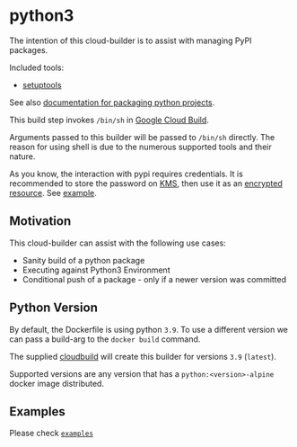 # python3

The intention of this cloud-builder is to assist with managing PyPI packages.

Included tools:
* [setuptools](https://pypi.org/project/setuptools/)

See also [documentation for packaging python projects](https://packaging.python.org/tutorials/packaging-projects/).

This build step invokes `/bin/sh` in [Google Cloud Build](https://cloud.google.com/cloud-build).

Arguments passed to this builder will be passed to `/bin/sh` directly. The reason for using shell is due to the numerous supported tools and their nature.

As you know, the interaction with pypi requires credentials. It is recommended to store the password on [KMS](https://cloud.google.com/kms/), then use it as an [encrypted resource](https://cloud.google.com/cloud-build/docs/securing-builds/use-encrypted-secrets-credentials). See [example](./examples/cloudbuild.yaml).

## Motivation

This cloud-builder can assist with the following use cases:

* Sanity build of a python package
* Executing against Python3 Environment
* Conditional push of a package - only if a newer version was committed

## Python Version

By default, the Dockerfile is using python `3.9`. To use a different version we can pass a build-arg to the `docker build` command.

The supplied [cloudbuild](./cloudbuild.yaml) will create this builder for versions `3.9` (`latest`).

Supported versions are any version that has a `python:<version>-alpine` docker image distributed.

## Examples
Please check [`examples`](examples)
